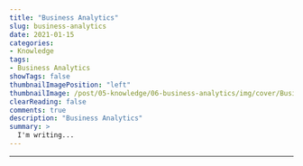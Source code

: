 ```yaml
---
title: "Business Analytics"
slug: business-analytics
date: 2021-01-15
categories:
- Knowledge
tags:
- Business Analytics
showTags: false
thumbnailImagePosition: "left"
thumbnailImage: /post/05-knowledge/06-business-analytics/img/cover/Business-intelligence.jpg
clearReading: false	
comments: true
description: "Business Analytics"
summary: >
  I'm writing...
---
```


---